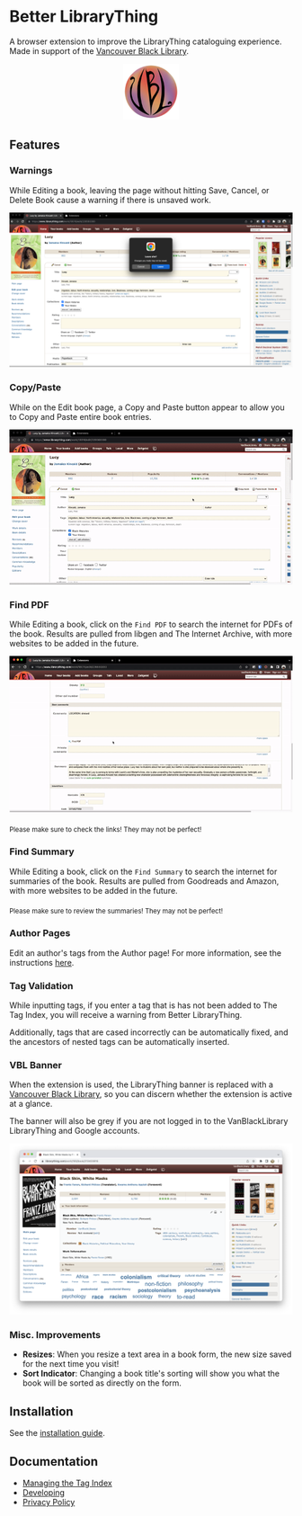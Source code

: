# Better LibraryThing

A browser extension to improve the LibraryThing cataloguing experience. Made in support of the [Vancouver Black Library](https://www.vancouverblacklibrary.org/).

<p align="center">
	<img src="src/img/vbl.png" alt="vancouver black library" style="width: 100px; height: auto">
</p>

## Features

### Warnings

While Editing a book, leaving the page without hitting Save, Cancel, or Delete Book cause a warning if there is unsaved work.

<img src="docs/img/warning.png" alt="warning">

### Copy/Paste

While on the Edit book page, a Copy and Paste button appear to allow you to Copy and Paste entire book entries.

<img src="docs/img/copy.gif" alt="warning">

### Find PDF

While Editing a book, click on the `Find PDF` to search the internet for PDFs of the book.
Results are pulled from libgen and The Internet Archive, with more websites to be added in the future.

<img src="docs/img/pdf.gif" alt="find pdf flow gif">

<sub>Please make sure to check the links! They may not be perfect!</sub>

### Find Summary

While Editing a book, click on the `Find Summary` to search the internet for summaries of the book.
Results are pulled from Goodreads and Amazon, with more websites to be added in the future.

<sub>Please make sure to review the summaries! They may not be perfect!</sub>

### Author Pages

Edit an author's tags from the Author page! For more information, see the instructions [here](./docs/librarian/authors.md).

### Tag Validation

While inputting tags, if you enter a tag that is has not been added to The Tag Index, you will receive a warning from Better LibraryThing.

Additionally, tags that are cased incorrectly can be automatically fixed, and the ancestors of nested tags can be automatically inserted.

### VBL Banner

When the extension is used, the LibraryThing banner is replaced with a [Vancouver Black Library](https://www.vancouverblacklibrary.org/), so you can discern whether the extension is active at a glance.

The banner will also be grey if you are not logged in to the VanBlackLibrary LibraryThing and Google accounts.

<img src="docs/img/banner.png" alt="banner">

### Misc. Improvements
- **Resizes**: When you resize a text area in a book form, the new size saved for the next time you visit!
- **Sort Indicator**: Changing a book title's sorting will show you what the book will be sorted as directly on the form.

## Installation
See the [installation guide](./docs/librarian/installation.md).

## Documentation

- [Managing the Tag Index](./docs/librarian/tag-index.md)
- [Developing](./docs/developer/README.md)
- [Privacy Policy](./docs/misc/privacy-policy.md)
